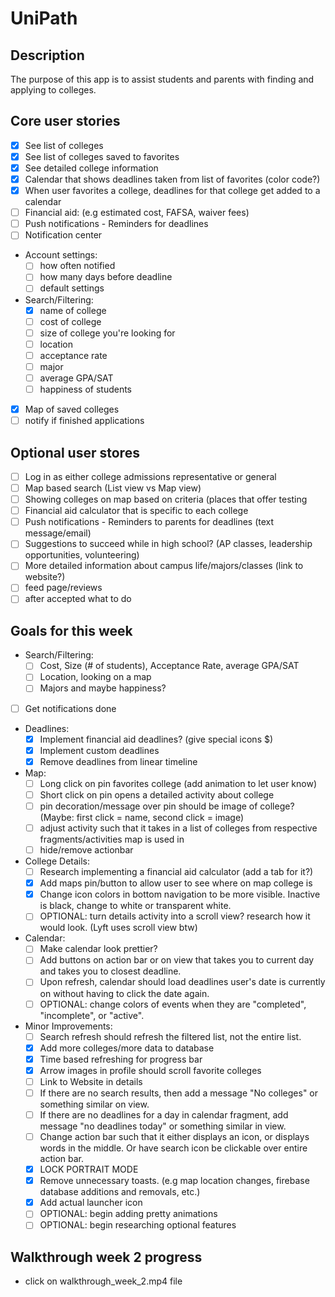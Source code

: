 # UniPath

## Description
The purpose of this app is to assist students and parents with finding and applying to colleges. 

## Core user stories
- [X] See list of colleges
- [X] See list of colleges saved to favorites
- [X] See detailed college information
- [X] Calendar that shows deadlines taken from list of favorites (color code?)
- [X] When user favorites a college, deadlines for that college get added to a calendar
- [ ] Financial aid: (e.g estimated cost, FAFSA, waiver fees)
- [ ] Push notifications - Reminders for deadlines
- [ ] Notification center
- Account settings:
  - [ ] how often notified
  - [ ] how many days before deadline
  - [ ] default settings
- Search/Filtering:
  - [X] name of college
  - [ ] cost of college
  - [ ] size of college you're looking for
  - [ ] location
  - [ ] acceptance rate
  - [ ] major
  - [ ] average GPA/SAT
  - [ ] happiness of students
- [X] Map of saved colleges
- [ ] notify if finished applications

## Optional user stores
- [ ] Log in as either college admissions representative or general
- [ ] Map based search (List view vs Map view)
- [ ] Showing colleges on map based on criteria (places that offer testing
- [ ] Financial aid calculator that is specific to each college
- [ ] Push notifications - Reminders to parents for deadlines (text message/email)
- [ ] Suggestions to succeed while in high school? (AP classes, leadership opportunities, volunteering)
- [ ] More detailed information about campus life/majors/classes (link to website?)
- [ ] feed page/reviews
- [ ] after accepted what to do

## Goals for this week
- Search/Filtering:
  - [ ] Cost, Size (# of students), Acceptance Rate, average GPA/SAT
  - [ ] Location, looking on a map
  - [ ] Majors and maybe happiness?
- [ ] Get notifications done
- Deadlines:
  - [X] Implement financial aid deadlines? (give special icons $)
  - [X] Implement custom deadlines
  - [X] Remove deadlines from linear timeline
- Map:
  - [ ] Long click on pin favorites college (add animation to let user know)
  - [ ] Short click on pin opens a detailed activity about college
  - [ ] pin decoration/message over pin should be image of college? (Maybe: first click = name, second click = image)
  - [ ] adjust activity such that it takes in a list of colleges from respective fragments/activities map is used in
  - [ ] hide/remove actionbar
- College Details:
  - [ ] Research implementing a financial aid calculator (add a tab for it?)
  - [X] Add maps pin/button to allow user to see where on map college is
  - [X] Change icon colors in bottom navigation to be more visible. Inactive is black, change to white or transparent white.
  - [ ] OPTIONAL: turn details activity into a scroll view? research how it would look. (Lyft uses scroll view btw)
- Calendar:
  - [ ] Make calendar look prettier?
  - [ ] Add buttons on action bar or on view that takes you to current day and takes you to closest deadline.
  - [ ] Upon refresh, calendar should load deadlines user's date is currently on without having to click the date again.
  - [ ] OPTIONAL: change colors of events when they are "completed", "incomplete", or "active".
- Minor Improvements:
  - [ ] Search refresh should refresh the filtered list, not the entire list.
  - [X] Add more colleges/more data to database
  - [X] Time based refreshing for progress bar 
  - [X] Arrow images in profile should scroll favorite colleges
  - [ ] Link to Website in details
  - [ ] If there are no search results, then add a message "No colleges" or something similar on view.
  - [ ] If there are no deadlines for a day in calendar fragment, add message "no deadlines today" or something similar in view.
  - [ ] Change action bar such that it either displays an icon, or displays words in the middle. Or have search icon be clickable over entire action bar.
  - [X] LOCK PORTRAIT MODE
  - [X] Remove unnecessary toasts. (e.g map location changes, firebase database additions and removals, etc.)
  - [X] Add actual launcher icon
  - [ ] OPTIONAL: begin adding pretty animations
  - [ ] OPTIONAL: begin researching optional features

## Walkthrough week 2 progress
- click on walkthrough_week_2.mp4 file
